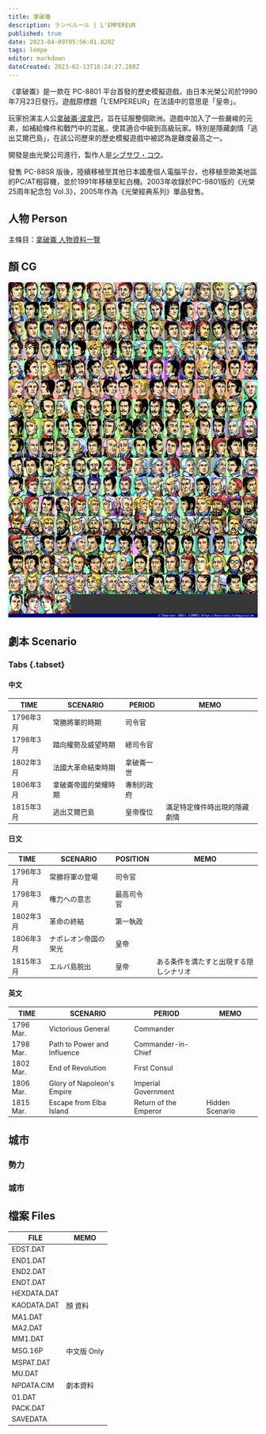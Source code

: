 ```yaml
---
title: 拿破崙
description: ランペルール | L'EMPEREUR
published: true
date: 2023-04-09T05:56:01.820Z
tags: lempe
editor: markdown
dateCreated: 2023-02-13T16:24:27.288Z
---
```


《拿破崙》是一款在 PC-8801 平台首發的歷史模擬遊戲，由日本光榮公司於1990年7月23日發行。遊戲原標題「L'EMPEREUR」在法語中的意思是「皇帝」。

玩家扮演主人公[拿破崙·波拿巴](/人物/拿破崙時代/拿破崙)，旨在征服整個歐洲。遊戲中加入了一些嚴峻的元素，如補給條件和戰鬥中的混亂，使其適合中級到高級玩家。特別是隱藏劇情「逃出艾爾巴島」，在該公司歷來的歷史模擬遊戲中被認為是難度最高之一。

開發是由光榮公司進行，製作人是[シブサワ・コウ]()。

發售 PC-88SR 版後，陸續移植至其他日本國產個人電腦平台，也移植至歐美地區的PC/AT相容機，並於1991年移植至紅白機。2003年收錄於PC-9801版的《光榮25周年紀念包 Vol.3》，2005年作為《光榮經典系列》單品發售。

## 人物 Person

主條目：[拿破崙 人物資料一覽](/遊戲/拿破崙/人物資料)

## 顏 CG

![lempe_dos_f00-index-noted.png](/assets/faces/00indexes/lempe_dos_f00-index-noted.png)

## 劇本 Scenario

### Tabs {.tabset}

#### 中文

| TIME      | SCENARIO             | PERIOD     | MEMO                         |
| --------- | -------------------- | ---------- | ---------------------------- |
| 1796年3月 | 常勝將軍的時期       | 司令官     |                              |
| 1798年3月 | 踏向權勢及威望時期   | 總司令官   |                              |
| 1802年3月 | 法國大革命結束時期   | 拿破崙一世 |                              |
| 1806年3月 | 拿破崙帝國的榮耀時期 | 專制的政府 |                              |
| 1815年3月 | 逃出艾爾巴島         | 皇帝復位   | 滿足特定條件時出現的隱藏劇情 |

#### 日文

| TIME      | SCENARIO             | POSITION   | MEMO                                   |
| --------- | -------------------- | ---------- | -------------------------------------- |
| 1796年3月 | 常勝将軍の登場       | 司令官     |                                        |
| 1798年3月 | 権力への意志         | 最高司令官 |                                        |
| 1802年3月 | 革命の終結           | 第一執政   |                                        |
| 1806年3月 | ナポレオン帝国の栄光 | 皇帝       |                                        |
| 1815年3月 | エルバ島脱出         | 皇帝       | ある条件を満たすと出現する隠しシナリオ |

#### 英文

| TIME      | SCENARIO                    | PERIOD                | MEMO            |
| --------- | --------------------------- | --------------------- | --------------- |
| 1796 Mar. | Victorious General          | Commander             |                 |
| 1798 Mar. | Path to Power and Influence | Commander-in-Chief    |                 |
| 1802 Mar. | End of Revolution           | First Consul          |                 |
| 1806 Mar. | Glory of Napoleon's Empire  | Imperial Government   |                 |
| 1815 Mar. | Escape from Elba Island     | Return of the Emperor | Hidden Scenario |

## 城市

### 勢力

### 城市

## 檔案 Files

| FILE        | MEMO        |
| ----------- | ----------- |
| EDST.DAT    |             |
| END1.DAT    |             |
| END2.DAT    |             |
| ENDT.DAT    |             |
| HEXDATA.DAT |             |
| KAODATA.DAT | 顏 資料     |
| MA1.DAT     |             |
| MA2.DAT     |             |
| MM1.DAT     |             |
| MSG.16P     | 中文版 Only |
| MSPAT.DAT   |             |
| MU.DAT      |             |
| NPDATA.CIM  | 劇本資料    |
| 01.DAT      |             |
| PACK.DAT    |             |
| SAVEDATA    |             |
